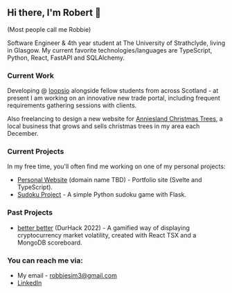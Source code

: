 ## Hi there, I'm Robert 👋
(Most people call me Robbie)

Software Engineer & 4th year student at The University of Strathclyde, living in Glasgow. My current favorite technologies/languages are TypeScript, Python, React, FastAPI and SQLAlchemy.
### Current Work
Developing @ [loopsio](https://loopsio.com/) alongside fellow students from across Scotland - at present I am working on an innovative new trade portal, including frequent requirements gathering sessions with clients.

Also freelancing to design a new website for [Anniesland Christmas Trees](https://www.annieslandchristmastrees.com/), a local business that grows and sells christmas trees in my area each December.

### Current Projects
In my free time, you'll often find me working on one of my personal projects:
- [Personal Website](https://github.com/ricky582/personal_website) (domain name TBD) - Portfolio site (Svelte and TypeScript).
- [Sudoku Project](https://github.com/ricky582/sudoku_project) - A simple Python sudoku game with Flask.

### Past Projects
- [better better](https://github.com/strathclyde-durhack-2022/mono) (DurHack 2022) - A gamified way of displaying cryptocurrency market volatility, created with React TSX and a MongoDB scoreboard.

### You can reach me via:
- My email - [robbiesim3@gmail.com](mailto:robbiesim3@gmail.com)
- [LinkedIn](https://www.linkedin.com/in/robert-sim-820420234/)
